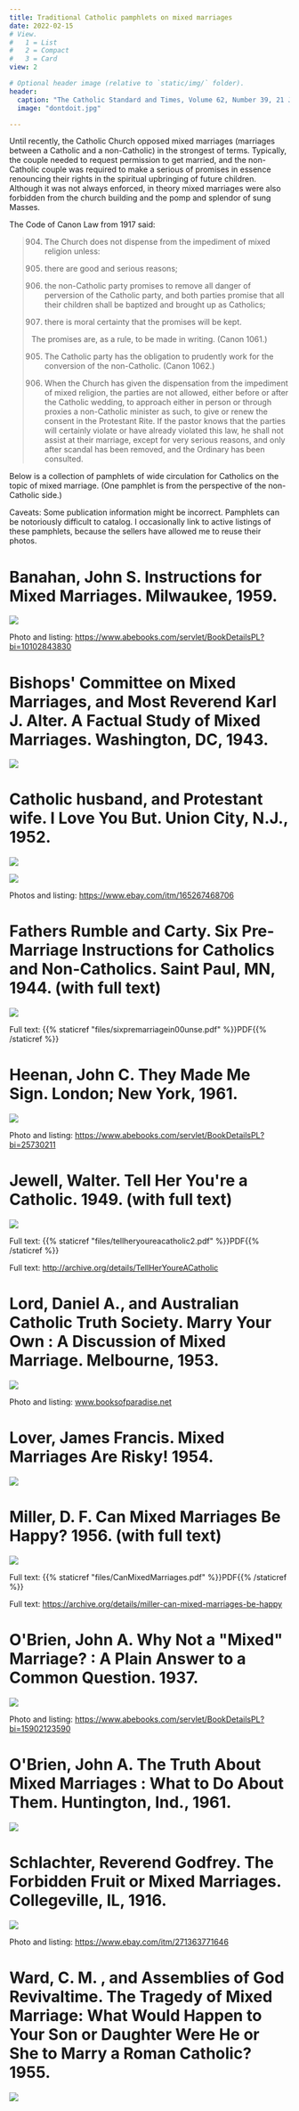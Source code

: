 ```yaml
---
title: Traditional Catholic pamphlets on mixed marriages
date: 2022-02-15
# View.
#   1 = List
#   2 = Compact
#   3 = Card
view: 2

# Optional header image (relative to `static/img/` folder).
header:
  caption: "The Catholic Standard and Times, Volume 62, Number 39, 21 June 1957"
  image: "dontdoit.jpg"

---
```


Until recently, the Catholic Church opposed mixed marriages (marriages between a Catholic and a non-Catholic) in the strongest of terms. Typically, the couple needed to request permission to get married, and the non-Catholic couple was required to make a serious of promises in essence renouncing their rights in the spiritual upbringing of future children. Although it was not always enforced, in theory mixed marriages were also forbidden from the church building and the pomp and splendor of sung Masses. 

The Code of Canon Law from 1917 said: 

> 904. The Church does not dispense from the impediment of mixed religion unless:
> 
> 1. there are good and serious reasons;
> 2. the non-Catholic party promises to remove all danger of perversion of the Catholic party, and both parties promise that all their children shall be baptized and brought up as Catholics;
> 3. there is moral certainty that the promises will be kept.
> 
> The promises are, as a rule, to be made in writing. (Canon 1061.)
> 
> 905. The Catholic party has the obligation to prudently work for the conversion of the non-Catholic. (Canon 1062.)
> 
> 906. When the Church has given the dispensation from the impediment of mixed religion, the parties are not allowed, either before or after the Catholic wedding, to approach either in person or through proxies a non-Catholic minister as such, to give or renew the consent in the Protestant Rite. If the pastor knows that the parties will certainly violate or have already violated this law, he shall not assist at their marriage, except for very serious reasons, and only after scandal has been removed, and the Ordinary has been consulted.

Below is a collection of pamphlets of wide circulation for Catholics on the topic of mixed marriage. (One pamphlet is from the perspective of the non-Catholic side.)

Caveats: Some publication information might be incorrect. Pamphlets can be notoriously difficult to catalog. I occasionally link to active listings of these pamphlets, because the sellers have allowed me to reuse their photos. 


# Banahan, John S. Instructions for Mixed Marriages. Milwaukee, 1959.

![](/uploads/mixedmarriage/instructionsformixed.JPG)

Photo and listing: https://www.abebooks.com/servlet/BookDetailsPL?bi=10102843830

# Bishops' Committee on Mixed Marriages, and Most Reverend Karl J. Alter. A Factual Study of Mixed Marriages. Washington, DC, 1943.

![](/uploads/mixedmarriage/afactualstudy.png)

# Catholic husband, and Protestant wife. I Love You But. Union City, N.J., 1952.

![](/uploads/mixedmarriage/iloveyoubut.jpg)

![](/uploads/mixedmarriage/iloveyoubut2.jpg)

Photos and listing: https://www.ebay.com/itm/165267468706

# Fathers Rumble and Carty. Six Pre-Marriage Instructions for Catholics and Non-Catholics. Saint Paul, MN, 1944. (with full text)

![](/uploads/mixedmarriage/sixpremarriage.png)

Full text: {{% staticref "files/sixpremarriagein00unse.pdf" %}}PDF{{% /staticref %}}

# Heenan, John C. They Made Me Sign. London; New York, 1961.

![](/uploads/mixedmarriage/theymademesign.jpg)

Photo and listing: https://www.abebooks.com/servlet/BookDetailsPL?bi=25730211

# Jewell, Walter. Tell Her You're a Catholic. 1949. (with full text)

![](/uploads/mixedmarriage/tellher.png)

Full text: {{% staticref "files/tellheryoureacatholic2.pdf" %}}PDF{{% /staticref %}}

Full text: http://archive.org/details/TellHerYoureACatholic

# Lord, Daniel A., and Australian Catholic Truth Society. Marry Your Own : A Discussion of Mixed Marriage. Melbourne, 1953.

![](/uploads/mixedmarriage/marryyourown.jpeg)

Photo and listing: www.booksofparadise.net

# Lover, James Francis. Mixed Marriages Are Risky! 1954.

![](/uploads/mixedmarriage/mixedmarriagesarerisky.png)

# Miller, D. F. Can Mixed Marriages Be Happy? 1956. (with full text)

![](/uploads/mixedmarriage/canmixedmarriages.png)

Full text: {{% staticref "files/CanMixedMarriages.pdf" %}}PDF{{% /staticref %}}

Full text: https://archive.org/details/miller-can-mixed-marriages-be-happy

# O'Brien, John A. Why Not a "Mixed" Marriage? : A Plain Answer to a Common Question. 1937.

![](/uploads/mixedmarriage/whynotamixed.jpg)

Photo and listing: https://www.abebooks.com/servlet/BookDetailsPL?bi=15902123590

# O'Brien, John A. The Truth About Mixed Marriages : What to Do About Them. Huntington, Ind., 1961.

![](/uploads/mixedmarriage/thetruthabout.jpg)

# Schlachter, Reverend Godfrey. The Forbidden Fruit or Mixed Marriages. Collegeville, IL, 1916.

![](/uploads/mixedmarriage/forbiddenfruit.jpg)

Photo and listing: https://www.ebay.com/itm/271363771646

# Ward, C. M. , and Assemblies of God Revivaltime. The Tragedy of Mixed Marriage: What Would Happen to Your Son or Daughter Were He or She to Marry a Roman Catholic? 1955.

![](/uploads/mixedmarriage/thetragedyof.jpg)
